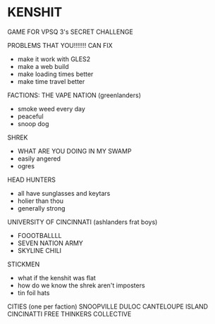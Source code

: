 # KENSHIT

GAME FOR VPSQ 3's SECRET CHALLENGE

PROBLEMS THAT YOU!!!!!!! CAN FIX
- make it work with GLES2
- make a web build
- make loading times better
- make time travel better


FACTIONS:
THE VAPE NATION (greenlanders)
- smoke weed every day
- peaceful
- snoop dog

SHREK
- WHAT ARE YOU DOING IN MY SWAMP
- easily angered
- ogres

HEAD HUNTERS
- all have sunglasses and keytars
- holier than thou
- generally strong

UNIVERSITY OF CINCINNATI (ashlanders frat boys)
- FOOOTBALLLL
- SEVEN NATION ARMY
- SKYLINE CHILI

STICKMEN
- what if the kenshit was flat
- how do we know the shrek aren't imposters
- tin foil hats

CITIES (one per faction)
SNOOPVILLE
DULOC
CANTELOUPE ISLAND
CINCINATTI
FREE THINKERS COLLECTIVE
